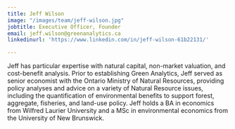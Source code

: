 ```yaml
---
title: Jeff Wilson
image: "/images/team/jeff-wilson.jpg"
jobtitle: Executive Officer, Founder
email: jeff.wilson@greenanalytics.ca
linkedinurl: 'https://www.linkedin.com/in/jeff-wilson-61b22131/'

---
```

Jeff has particular expertise with natural capital, non-market valuation, and cost-benefit analysis. Prior to establishing Green Analytics, Jeff served as senior economist with the Ontario Ministry of Natural Resources, providing policy analyses and advice on a variety of Natural Resource issues, including the quantification of environmental benefits to support forest, aggregate, fisheries, and land-use policy. Jeff holds a BA in economics from Wilfred Laurier University and a MSc in environmental economics from the University of New Brunswick.
